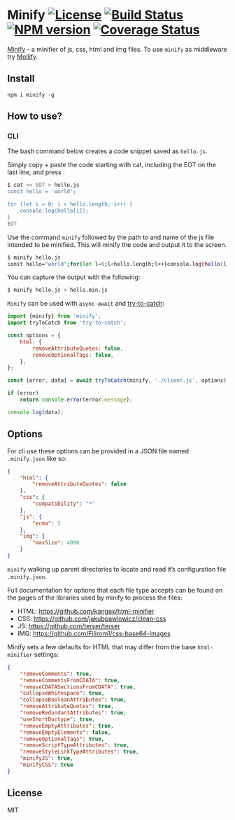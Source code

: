 # Minify [![License][LicenseIMGURL]][LicenseURL] [![Build Status][BuildStatusIMGURL]][BuildStatusURL] [![NPM version][NPMIMGURL]][NPMURL] [![Coverage Status][CoverageIMGURL]][CoverageURL]

[NPMIMGURL]: https://img.shields.io/npm/v/minify.svg?style=flat
[BuildStatusURL]: https://github.com/coderaiser/minify/actions
[BuildStatusIMGURL]: https://github.com/coderaiser/minify/workflows/CI/badge.svg
[LicenseIMGURL]: https://img.shields.io/badge/license-MIT-317BF9.svg?style=flat
[NPM_INFO_IMG]: https://nodei.co/npm/minify.png?stars
[NPMURL]: http://npmjs.org/package/minify
[LicenseURL]: https://tldrlegal.com/license/mit-license "MIT License"
[CoverageURL]: https://coveralls.io/github/coderaiser/minify?branch=master
[CoverageIMGURL]: https://coveralls.io/repos/coderaiser/minify/badge.svg?branch=master&service=github

[Minify](http://coderaiser.github.io/minify "Minify") - a minifier of js, css, html and img files.
To use `minify` as middleware try [Mollify](https://github.com/coderaiser/node-mollify "Mollify").

## Install

```
npm i minify -g
```

## How to use?

### CLI

The bash command below creates a code snippet saved as `hello.js`.

Simply copy + paste the code starting with cat, including the EOT on the last line, and press <enter>.

```sh
$ cat << EOT > hello.js
const hello = 'world';

for (let i = 0; i < hello.length; i++) {
    console.log(hello[i]);
}
EOT
```

Use the command `minify` followed by the path to and name of the js file intended to be minified. This will minify the code and output it to the screen.

```sh
$ minify hello.js
const hello="world";for(let l=0;l<hello.length;l++)console.log(hello[l]);
```

You can capture the output with the following:

```sh
$ minify hello.js > hello.min.js
```

`Minify` can be used with `async-await` and [try-to-catch](https://github.com/coderaiser/try-to-catch):

```js
import {minify} from 'minify';
import tryToCatch from 'try-to-catch';

const options = {
    html: {
        removeAttributeQuotes: false,
        removeOptionalTags: false,
    },
};

const [error, data] = await tryToCatch(minify, './client.js', options);

if (error)
    return console.error(error.message);

console.log(data);
```

## Options

For cli use these options can be provided in a JSON file named `.minify.json` like so:

```json
{
    "html": {
        "removeAttributeQuotes": false
    },
    "css": {
        "compatibility": "*"
    },
    "js": {
        "ecma": 5
    },
    "img": {
        "maxSize": 4096
    }
}
```

`minify` walking up parent directories to locate and read it’s configuration file `.minify.json`.

Full documentation for options that each file type accepts can be found on the pages of the libraries used by minify to process the files:

- HTML: https://github.com/kangax/html-minifier
- CSS: https://github.com/jakubpawlowicz/clean-css
- JS: https://github.com/terser/terser
- IMG: https://github.com/Filirom1/css-base64-images

Minify sets a few defaults for HTML that may differ from the base `html-minifier` settings:

```json
{
    "removeComments": true,
    "removeCommentsFromCDATA": true,
    "removeCDATASectionsFromCDATA": true,
    "collapseWhitespace": true,
    "collapseBooleanAttributes": true,
    "removeAttributeQuotes": true,
    "removeRedundantAttributes": true,
    "useShortDoctype": true,
    "removeEmptyAttributes": true,
    "removeEmptyElements": false,
    "removeOptionalTags": true,
    "removeScriptTypeAttributes": true,
    "removeStyleLinkTypeAttributes": true,
    "minifyJS": true,
    "minifyCSS": true
}
```

## License

MIT
